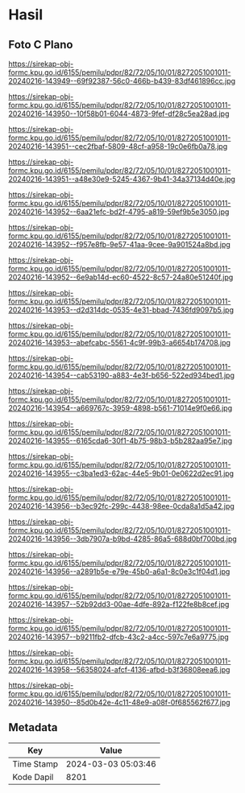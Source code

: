 # Hasil

## Foto C Plano

https://sirekap-obj-formc.kpu.go.id/6155/pemilu/pdpr/82/72/05/10/01/8272051001011-20240216-143949--69f92387-56c0-466b-b439-83df461896cc.jpg

https://sirekap-obj-formc.kpu.go.id/6155/pemilu/pdpr/82/72/05/10/01/8272051001011-20240216-143950--10f58b01-6044-4873-9fef-df28c5ea28ad.jpg

https://sirekap-obj-formc.kpu.go.id/6155/pemilu/pdpr/82/72/05/10/01/8272051001011-20240216-143951--cec2fbaf-5809-48cf-a958-19c0e6fb0a78.jpg

https://sirekap-obj-formc.kpu.go.id/6155/pemilu/pdpr/82/72/05/10/01/8272051001011-20240216-143951--a48e30e9-5245-4367-9b41-34a37134d40e.jpg

https://sirekap-obj-formc.kpu.go.id/6155/pemilu/pdpr/82/72/05/10/01/8272051001011-20240216-143952--6aa21efc-bd2f-4795-a819-59ef9b5e3050.jpg

https://sirekap-obj-formc.kpu.go.id/6155/pemilu/pdpr/82/72/05/10/01/8272051001011-20240216-143952--f957e8fb-9e57-41aa-9cee-9a901524a8bd.jpg

https://sirekap-obj-formc.kpu.go.id/6155/pemilu/pdpr/82/72/05/10/01/8272051001011-20240216-143952--6e9ab14d-ec60-4522-8c57-24a80e51240f.jpg

https://sirekap-obj-formc.kpu.go.id/6155/pemilu/pdpr/82/72/05/10/01/8272051001011-20240216-143953--d2d314dc-0535-4e31-bbad-7436fd9097b5.jpg

https://sirekap-obj-formc.kpu.go.id/6155/pemilu/pdpr/82/72/05/10/01/8272051001011-20240216-143953--abefcabc-5561-4c9f-99b3-a6654b174708.jpg

https://sirekap-obj-formc.kpu.go.id/6155/pemilu/pdpr/82/72/05/10/01/8272051001011-20240216-143954--cab53190-a883-4e3f-b656-522ed934bed1.jpg

https://sirekap-obj-formc.kpu.go.id/6155/pemilu/pdpr/82/72/05/10/01/8272051001011-20240216-143954--a669767c-3959-4898-b561-71014e9f0e66.jpg

https://sirekap-obj-formc.kpu.go.id/6155/pemilu/pdpr/82/72/05/10/01/8272051001011-20240216-143955--6165cda6-30f1-4b75-98b3-b5b282aa95e7.jpg

https://sirekap-obj-formc.kpu.go.id/6155/pemilu/pdpr/82/72/05/10/01/8272051001011-20240216-143955--c3ba1ed3-62ac-44e5-9b01-0e0622d2ec91.jpg

https://sirekap-obj-formc.kpu.go.id/6155/pemilu/pdpr/82/72/05/10/01/8272051001011-20240216-143956--b3ec92fc-299c-4438-98ee-0cda8a1d5a42.jpg

https://sirekap-obj-formc.kpu.go.id/6155/pemilu/pdpr/82/72/05/10/01/8272051001011-20240216-143956--3db7907a-b9bd-4285-86a5-688d0bf700bd.jpg

https://sirekap-obj-formc.kpu.go.id/6155/pemilu/pdpr/82/72/05/10/01/8272051001011-20240216-143956--a2891b5e-e79e-45b0-a6a1-8c0e3c1f04d1.jpg

https://sirekap-obj-formc.kpu.go.id/6155/pemilu/pdpr/82/72/05/10/01/8272051001011-20240216-143957--52b92dd3-00ae-4dfe-892a-f122fe8b8cef.jpg

https://sirekap-obj-formc.kpu.go.id/6155/pemilu/pdpr/82/72/05/10/01/8272051001011-20240216-143957--b9211fb2-dfcb-43c2-a4cc-597c7e6a9775.jpg

https://sirekap-obj-formc.kpu.go.id/6155/pemilu/pdpr/82/72/05/10/01/8272051001011-20240216-143958--56358024-afcf-4136-afbd-b3f36808eea6.jpg

https://sirekap-obj-formc.kpu.go.id/6155/pemilu/pdpr/82/72/05/10/01/8272051001011-20240216-143950--85d0b42e-4c11-48e9-a08f-0f685562f677.jpg


## Metadata

| Key        | Value               |
| ---------- | ------------------- |
| Time Stamp | 2024-03-03 05:03:46 |
| Kode Dapil | 8201                |



